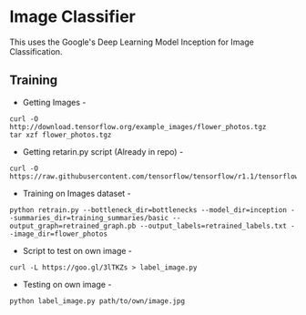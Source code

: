 Image Classifier
================

This uses the Google's Deep Learning Model Inception for Image Classification.
 
Training
--------
* Getting Images -   
```
curl -O http://download.tensorflow.org/example_images/flower_photos.tgz
tar xzf flower_photos.tgz
```

* Getting retarin.py script (Already in repo) -  
```
curl -O https://raw.githubusercontent.com/tensorflow/tensorflow/r1.1/tensorflow/examples/image_retraining/retrain.py
```

* Training on Images dataset -   
```
python retrain.py --bottleneck_dir=bottlenecks --model_dir=inception --summaries_dir=training_summaries/basic --output_graph=retrained_graph.pb --output_labels=retrained_labels.txt --image_dir=flower_photos
```

* Script to test on own image -   
```
curl -L https://goo.gl/3lTKZs > label_image.py
```

* Testing on own image -   
```
python label_image.py path/to/own/image.jpg
```
